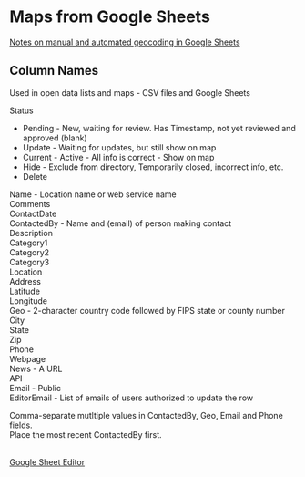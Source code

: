 # Maps from Google Sheets

<!--
[Recycling MapsForUs test Google Sheet](https://docs.google.com/spreadsheets/d/1JDD36dOvy5TWsmfg0g4r8x9MMyuidRgpJAdDFD9HiTQ/edit#gid=1284085090)
-->


[Notes on manual and automated geocoding in Google Sheets](geocoding/)  

## Column Names

Used in open data lists and maps - CSV files and Google Sheets

Status
- Pending - New, waiting for review. Has Timestamp, not yet reviewed and approved (blank)
- Update - Waiting for updates, but still show on map
- Current - Active - All info is correct - Show on map
- Hide - Exclude from directory, Temporarily closed, incorrect info, etc.
- Delete

Name - Location name or web service name  
Comments  
ContactDate  
ContactedBy - Name and (email) of person making contact   
Description  
Category1  
Category2  
Category3  
Location  
Address  
Latitude  
Longitude   
Geo - 2-character country code followed by FIPS state or county number   
City  
State  
Zip  
Phone  
Webpage  
News - A URL   
API  
Email - Public  
EditorEmail - List of emails of users authorized to update the row  

Comma-separate mutltiple values in ContactedBy, Geo, Email and Phone fields.  
Place the most recent ContactedBy first.  
<br>

<!--
####Improvements to MapBox column names 
The use of underscores by MapBox leads to backslash in markdown, and underscores are not easily visible in underlined links.  
So we use CamelCase, or a dash to represent a space instead of the following.  

Name  
Description  
Address  
Latitude  
Longitude  
Address\_1  
City  
State_Province  
Zip\_Code  
Country\_ISO3166\_Alpha2  
Phone  
News  


[Mapbox Map Sample](map.html) - [from Google Sheet](https://docs.google.com/spreadsheets/d/1odIH33Y71QGplQhjJpkYhZCfN5gYCA6zXALTctSavwE/edit?usp=sharing) 
  

Here are [5 csv files with recycling datasets](https://github.com/modelearth/localsite/tree/master/map/recycling/ga) that we will display as layers in a Leaflet map.  

Here's a [json file for map layers](/localsite/info/data/ga-layers.json).  

In addition to CSV and Google Sheets, we'd like to also pull layers from AirTable. 
<a href="https://meetup.com/codeforatlanta/">Pitch in your coding skills</a> to support more map layers.  
-->

<!--
[Copy of the MapsforUS Google Sheet Template](https://docs.google.com/spreadsheets/d/e/2PACX-1vTnKsfPX1qpGjWlXLZEu-u_buC3Di-MRnUGxh7KrbR4Jo_6tSMZipnDbLNdD9S-UHReRO6Z0YbYxG1G/pubhtml). 
Editable link is in our Slack #epa group.
-->

[Google Sheet Editor](https::/neighborhood.org/editor/)